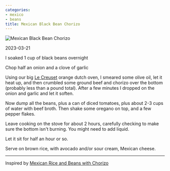 ```yaml
---
categories:
- mexico
- beans
title: Mexican Black Bean Chorizo
---
```




![Mexican Black Bean Chorizo](https://sat02pap004files.storage.live.com/y4m_TaoPnN9I-yW3jis2BwjiyiqBQ7ZLjNT6ZvtYUURCKSxDqMWtfmRQHabyAyVmV_mBVLZSZddFeNwd4Ekua_eP2q-cyr8ycasRKTHCKUg3Ub1aFDLodq9iUGiSL9mDXuscCJVw0Sk0E5iFnlzfwhluFBCpTeJUnzmpw-aBQSpHvy2pFMoJaPQsn525scUwRBQ?width=4032&height=3024&cropmode=none.no.jpg)

2023-03-21

I soaked 1 cup of black beans overnight

Chop half an onion and a clove of garlic

Using our big [Le Creuset](https://www.lecreuset.com/cookware) orange dutch oven, I smeared some olive oil, let it heat up, and then crumbled some ground beef and chorizo over the bottom (probably less than a pound total).  After a few minutes I dropped on the onion and garlic and let it soften.

Now dump all the beans, plus a can of diced tomatoes, plus about 2-3 cups of water with beef broth.  Then shake some oregano on top, and a few pepper flakes.

Leave cooking on the stove for about 2 hours, carefully checking to make sure the bottom isn't burning. You might need to add liquid.

Let it sit for half an hour or so.

Serve on brown rice, with avocado and/or sour cream, Mexican cheese.



***
Inspired by [Mexican Rice and Beans with Chorizo](https://www.chilipeppermadness.com/chili-pepper-recipes/side-dishes/mexican-rice-recipe-chorizo-black-beans/)